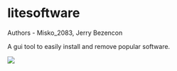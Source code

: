 litesoftware
================

Authors - Misko_2083, Jerry Bezencon

A gui tool to easily install and remove popular software.

![](https://i.imgur.com/s071MEE.png)
